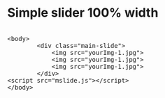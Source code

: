 # Simple slider 100% width
<xmp>
<body>
        <div class="main-slide">
            <img src="yourImg-1.jpg">
            <img src="yourImg-1.jpg">
            <img src="yourImg-1.jpg">
        </div>
<script src="mslide.js"></script>
</body>
</xmp>
